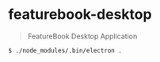 # featurebook-desktop

> FeatureBook Desktop Application

```
$ ./node_modules/.bin/electron .
```


